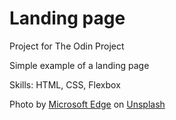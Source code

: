 # Landing page

Project for The Odin Project

Simple example of a landing page

Skills: HTML, CSS, Flexbox

Photo by <a href="https://unsplash.com/@microsoftedge?utm_source=unsplash&utm_medium=referral&utm_content=creditCopyText">Microsoft Edge</a> on <a href="https://unsplash.com/?utm_source=unsplash&utm_medium=referral&utm_content=creditCopyText">Unsplash</a>
  